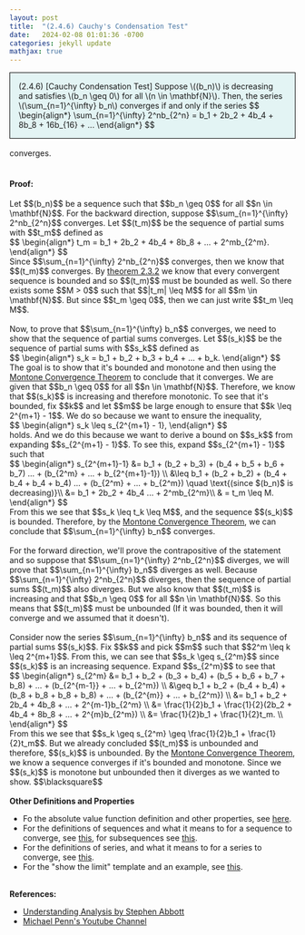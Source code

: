 ```yaml
---
layout: post
title:  "(2.4.6) Cauchy's Condensation Test"
date:   2024-02-08 01:01:36 -0700
categories: jekyll update
mathjax: true
---
```

<div style="background-color: #E3F4F4; padding: 15px 15px 15px 15px; border:1px solid black;">
  (2.4.6) [Cauchy Condensation Test] Suppose \((b_n)\) is decreasing and satisfies \(b_n \geq 0\) for all \(n \in \mathbf{N}\). Then, the series \(\sum_{n=1}^{\infty} b_n\) converges if and only if the series
  $$
  \begin{align*}
  \sum_{n=1}^{\infty} 2^nb_{2^n} = b_1 + 2b_2 + 4b_4 + 8b_8 + 16b_{16} + ... 
  \end{align*}
  $$
</div>
<br>
converges.
<br>
<br>
<!------------------------------------------------------------------------------------>
<h4><b>Proof:</b></h4>
Let $$(b_n)$$ be a sequence such that $$b_n \geq 0$$ for all $$n \in \mathbf{N}$$. For the backward direction, suppose $$\sum_{n=1}^{\infty} 2^nb_{2^n}$$ converges. Let $$(t_m)$$ be the sequence of partial sums with $$t_m$$ defined as
<div>
$$
\begin{align*}
t_m = b_1 + 2b_2 + 4b_4 + 8b_8 + ... + 2^mb_{2^m}.
\end{align*}
$$
</div>
Since $$\sum_{n=1}^{\infty} 2^nb_{2^n}$$ converges, then we know that $$(t_m)$$ converges. By <a href="https://strncat.github.io/jekyll/update/2024/06/12/analysis-seq-if-convergent-then-bounded.html">theorem 2.3.2</a> we know that every convergent sequence is bounded and so $$(t_m)$$ must be bounded as well. So there exists some $$M > 0$$ such that $$|t_m| \leq M$$ for all $$m \in \mathbf{N}$$. But since $$t_m \geq 0$$, then we can just write $$t_m \leq M$$.
<br>
<br>
Now, to prove that $$\sum_{n=1}^{\infty} b_n$$ converges, we need to show that the sequence of partial sums converges. Let $$(s_k)$$ be the sequence of partial sums with $$s_k$$ defined as
<div>
$$
\begin{align*}
s_k = b_1 + b_2 + b_3 + b_4 + ... + b_k.
\end{align*}
$$
</div>
The goal is to show that it's bounded and monotone and then using the <a href="https://strncat.github.io/jekyll/update/2024/04/29/analysis-seq-monotone-convergence-theorem.html">Montone Convergence Theorem</a> to conclude that it converges. We are given that $$b_n \geq 0$$ for all $$n \in \mathbf{N}$$. Therefore, we know that $$(s_k)$$ is increasing and therefore monotonic. To see that it's bounded, fix $$k$$ and let $$m$$ be large enough to ensure that $$k \leq 2^{m+1} - 1$$. We do so because we want to ensure the inequality,
<div>
$$
\begin{align*}
s_k \leq s_{2^{m+1} - 1},
\end{align*}
$$
</div>
holds. And we do this because we want to derive a bound on $$s_k$$ from expanding $$s_{2^{m+1} - 1}$$. To see this, expand $$s_{2^{m+1} - 1}$$ such that
<div>
$$
\begin{align*}
s_{2^{m+1}-1} &= b_1 + (b_2 + b_3) + (b_4 + b_5 + b_6 + b_7) ... + (b_{2^m} + ... + b_{2^{m+1}-1}) \\
&\leq b_1 + (b_2 + b_2) + (b_4 + b_4 + b_4 + b_4) ... + (b_{2^m} + ... + b_{2^m}) \quad \text{(since $(b_n)$ is decreasing)}\\
&= b_1 + 2b_2 + 4b_4 ... + 2^mb_{2^m}\\
& = t_m \leq M.
\end{align*}
$$
</div>
From this we see that $$s_k \leq t_k \leq M$$, and the sequence $$(s_k)$$ is bounded. Therefore, by the <a href="https://strncat.github.io/jekyll/update/2024/04/29/analysis-seq-monotone-convergence-theorem.html">Montone Convergence Theorem</a>, we can conclude that $$\sum_{n=1}^{\infty} b_n$$ converges.
<br>
<br>
For the forward direction, we'll prove the contrapositive of the statement and so suppose that $$\sum_{n=1}^{\infty} 2^nb_{2^n}$$ diverges, we will prove that $$\sum_{n=1}^{\infty} b_n$$ diverges as well. Because $$\sum_{n=1}^{\infty} 2^nb_{2^n}$$ diverges, then the sequence of partial sums $$(t_m)$$ also diverges. But we also know that $$(t_m)$$ is increasing and that $$b_n \geq 0$$ for all $$n \in \mathbf{N}$$. So this means that $$(t_m)$$ must be unbounded (If it was bounded, then it will converge and we assumed that it doesn't).
<br>
<br>
Consider now the series $$\sum_{n=1}^{\infty} b_n$$ and its sequence of partial sums $$(s_k)$$. Fix $$k$$ and pick $$m$$ such that $$2^m \leq k \leq 2^{m+1}$$. From this, we can see that $$s_k \geq s_{2^m}$$ since $$(s_k)$$ is an increasing sequence. Expand $$s_{2^m}$$ to see that
<div>
$$
\begin{align*}
s_{2^m} &= b_1 + b_2 + (b_3 + b_4) + (b_5 + b_6 + b_7 + b_8) + ... + (b_{2^{m-1}} + ... + b_{2^m}) \\
 &\geq b_1 + b_2 + (b_4 + b_4) + (b_8 + b_8 + b_8 + b_8) + ... + (b_{2^{m}} + ... + b_{2^m}) \\
 &= b_1 + b_2 + 2b_4 + 4b_8 + ... + 2^{m-1}b_{2^m} \\
 &= \frac{1}{2}b_1 + \frac{1}{2}(2b_2 + 4b_4 + 8b_8 + ... + 2^{m}b_{2^m}) \\
 &= \frac{1}{2}b_1 + \frac{1}{2}t_m. \\
\end{align*}
$$
</div>
From this we see that $$s_k \geq s_{2^m} \geq \frac{1}{2}b_1 + \frac{1}{2}t_m$$. But we already concluded $$(t_m)$$ is unbounded and therefore, $$(s_k)$$ is unbounded. By the <a href="https://strncat.github.io/jekyll/update/2024/04/29/analysis-seq-monotone-convergence-theorem.html">Montone Convergence Theorem</a>, we know a sequence converges if it's bounded and monotone. Since we $$(s_k)$$ is monotone but unbounded then it diverges as we wanted to show. 
 $$\blacksquare$$
<br>
<br>
<!------------------------------------------------------------------------------------>
<b>Other Definitions and Properties</b>
<ul>
<li>Fo the absolute value function definition and other properties, see <a href="https://strncat.github.io/jekyll/update/2024/05/26/analysis-absolute-value-properties.html">here</a>.</li>

<li>For the definitions of sequences and what it means to for a sequence to converge, see <a href="https://strncat.github.io/jekyll/update/2024/05/21/analysis-seq-definitions.html">this</a>, for subsequences see <a href="https://strncat.github.io/jekyll/update/2024/02/10/analysis-seq-subsequences.html">this</a>.</li>

<li>For the definitions of series, and what it means to for a series to converge, see <a href="https://strncat.github.io/jekyll/update/2024/06/10/analysis-series-definitions.html">this</a>.</li>

<li>For the "show the limit" template and an example, see <a href="https://strncat.github.io/jekyll/update/2024/05/12/analysis-seq-limit-template.html">this</a>.</li>
</ul>
<br>
<!------------------------------------------------------------------------------------>
<b>References:</b>
<ul>
<li><a href="https://www.amazon.com/Understanding-Analysis-Undergraduate-Texts-Mathematics/dp/1493927116">Understanding Analysis by Stephen Abbott</a></li>
<li><a href="https://www.youtube.com/watch?v=kx7m0qGZSiw&list=PL22w63XsKjqxqaF-Q7MSyeSG1W1_xaQoS&index=16">Michael Penn's Youtube Channel</a></li>
</ul>